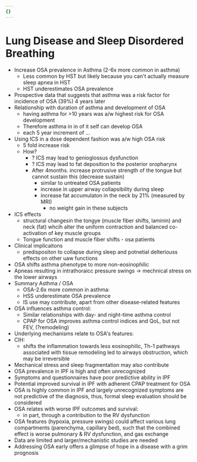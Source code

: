 ```yaml
---
{}
---
```

   
# Lung Disease and Sleep Disordered Breathing   
   
- Increase OSA prevalence in Asthma (2-6x more common in asthma)   
	- Less common by HST but likely because you can't actually measure sleep apnea in HST   
	- HST underestimates OSA prevalence   
- Prospective data that suggests that asthma was a risk factor for incidence of OSA (39%) 4 years later   
- Relationship with duration of asthma and development of OSA   
	- having asthma for >10 years was a/w highest risk for OSA development   
	- Therefore asthma in in of it self can develop OSA   
	- each 5 year increment of ...   
- Using ICS in a dose dependent fashion was a/w high OSA risk   
	- 5 fold increase risk   
	- How?   
		- ? ICS may lead to genioglossus dysfunction   
		- ? ICS may lead to fat deposition to the posterior oropharynx   
		- After  4months. increase protrusive strength of the tongue but cannot sustain this (decrease sustain)   
			- similar to untreated OSA patients   
			- increase in upper airway collapsibility during sleep   
			- increase fat accumulaton in the neck by 21% (measured by MRI)   
				- no weight gain in these subjects   
- ICS effects   
	- structural changesin the tongye (muscle fiber shifts, laminin) and neck (fat) whcih alter the uniform contraction and balanced co-activation of key muscle groups   
	- Tongue function and muscle fiber shifts - osa patients   
- Clinical implicaitons   
	- predispositon to collapse during sleep and potnetial delteriouss effects on other uaw functions   
- OSA shifts asthma phenotype to more non-eosinophilic   
- Apneas resulting in intrathoraicc pressure swings → mechnical stress on the lower airways   
- Summary Asthma / OSA   
	- OSA-2.6x more common in asthma:   
	- HSS underestimate OSA prevalence   
	- IS use may contribute, apart from other disease-related features   
- OSA influences asthma control:   
	- Similar relationships with day- and night-time asthma control   
	- CPAP for OSA improves asthma control indices and QoL, but not FEV, (?remodeling)   
- Underlying mechanisms relate to OSA's features:   
- CIH:   
	- shifts the inflammation towards less eosinophilic, Th-1 pathways associated with tissue remodeling led to airways obstruction, which may be irreversible   
- Mechanical stress and sleep fragmentation may also contribute   
- OSA prevalence in IPF is high and often unrecognized   
- Symptoms and questionnaires have poor predictive ability in IPF   
- Potential improved survival in IPF with adherent CPAP treatment for OSA   
- OSA is highly common in IPF and largely unrecognized symptoms are not predictive of the diagnosis, thus, formal sleep evaluation should be considered   
- OSA relates with worse IPF outcomes and survival:   
	- in part, through a contribution to the RV dysfunction   
- OSA features (hypoxia, pressure swings) could affect various lung compartments (parenchyma, capillary bed), such that the combined effect is worse pulmonary & RV dysfunction, and gas exchange   
- Data are limited and larger/mechanistic studies are needed   
- Addressing OSA early offers a glimpse of hope in a disease with a grim prognosis